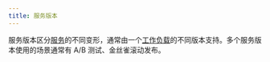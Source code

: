 ```yaml
---
title: 服务版本
---
```

服务版本区分[服务](#service)的不同变形，通常由一个[工作负载](#workload)的不同版本支持。多个服务版本使用的场景通常有 A/B 测试、金丝雀滚动发布。
